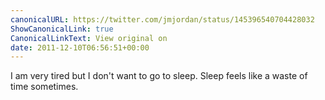 ```yaml
---
canonicalURL: https://twitter.com/jmjordan/status/145396540704428032
ShowCanonicalLink: true
CanonicalLinkText: View original on
date: 2011-12-10T06:56:51+00:00
---
```

I am very tired but I don't want to go to sleep. Sleep feels like a waste of time sometimes.